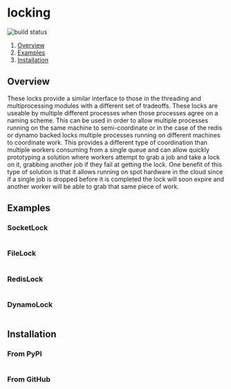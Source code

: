 # locking

![build status](https://jbylund.semaphoreci.com/badges/locking/branches/master.svg?style=semaphore)


1. [Overview](#overview)
1. [Examples](#examples)
1. [Installation](#installation)

## <a id='overview'>Overview</a>

These locks provide a similar interface to those in the threading and multiprocessing modules with a different set of tradeoffs.
These locks are useable by multiple different processes when those processes agree on a naming scheme.
This can be used in order to allow multiple processes running on the same machine to semi-coordinate or in the case of the redis or dynamo backed locks multiple processes running on different machines to coordinate work.
This provides a different type of coordination than multiple workers consuming from a single queue and can allow quickly prototyping a solution where workers attempt to grab a job and take a lock on it, grabbing another job if they fail at getting the lock.
One benefit of this type of solution is that it allows running on spot hardware in the cloud since if a single job is dropped before it is completed the lock will soon expire and another worker will be able to grab that same piece of work.

## <a id='examples'>Examples</a>

### SocketLock

```
```

### FileLock

```
```

### RedisLock

```
```

### DynamoLock

```
```
## <a id='installation'>Installation</a>

### From PyPI

```
```

### From GitHub

```
```
